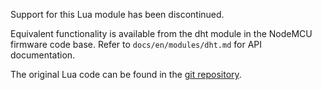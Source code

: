 Support for this Lua module has been discontinued.

Equivalent functionality is available from the dht module in the NodeMCU
firmware code base. Refer to `docs/en/modules/dht.md` for API
documentation.

The original Lua code can be found in the [git repository](https://github.com/nodemcu/nodemcu-firmware/tree/2fbd5ed509964a16057b22e00aa8469d6a522d73/lua*modules/dht*lib).
